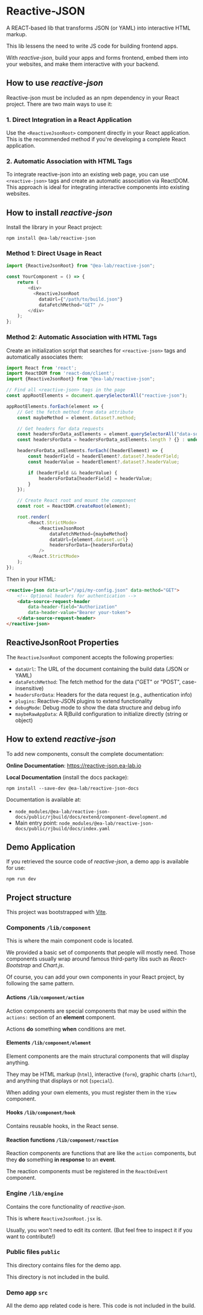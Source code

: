 # Reactive-JSON

A REACT-based lib that transforms JSON (or YAML) into interactive HTML markup.

This lib lessens the need to write JS code for building frontend apps.

With *reactive-json*, build your apps and forms frontend, embed them into your websites,
and make them interactive with your backend.

## How to use *reactive-json*

Reactive-json must be included as an npm dependency in your React project. There are two main ways to use it:

### 1. Direct Integration in a React Application

Use the `<ReactiveJsonRoot>` component directly in your React application. This is the recommended method if you're developing a complete React application.

### 2. Automatic Association with HTML Tags

To integrate reactive-json into an existing web page, you can use `<reactive-json>` tags and create an automatic association via ReactDOM. This approach is ideal for integrating interactive components into existing websites.

## How to install *reactive-json*

Install the library in your React project:

```shell
npm install @ea-lab/reactive-json
```

### Method 1: Direct Usage in React

```js
import {ReactiveJsonRoot} from "@ea-lab/reactive-json";

const YourComponent = () => {
    return (
        <div>
          <ReactiveJsonRoot 
            dataUrl={"/path/to/build.json"}
            dataFetchMethod="GET" />
        </div>
    );
};
```

### Method 2: Automatic Association with HTML Tags

Create an initialization script that searches for `<reactive-json>` tags and automatically associates them:

```js
import React from 'react';
import ReactDOM from 'react-dom/client';
import {ReactiveJsonRoot} from "@ea-lab/reactive-json";

// Find all <reactive-json> tags in the page
const appRootElements = document.querySelectorAll("reactive-json");

appRootElements.forEach(element => {
    // Get the fetch method from data attribute
    const maybeMethod = element.dataset?.method;

    // Get headers for data requests
    const headersForData_asElements = element.querySelectorAll("data-source-request-header");
    const headersForData = headersForData_asElements.length ? {} : undefined;

    headersForData_asElements.forEach((headerElement) => {
        const headerField = headerElement?.dataset?.headerField;
        const headerValue = headerElement?.dataset?.headerValue;

        if (headerField && headerValue) {
            headersForData[headerField] = headerValue;
        }
    });

    // Create React root and mount the component
    const root = ReactDOM.createRoot(element);

    root.render(
        <React.StrictMode>
            <ReactiveJsonRoot
                dataFetchMethod={maybeMethod}
                dataUrl={element.dataset.url}
                headersForData={headersForData}
            />
        </React.StrictMode>
    );
});
```

Then in your HTML:

```html
<reactive-json data-url="/api/my-config.json" data-method="GET">
    <!-- Optional headers for authentication -->
    <data-source-request-header 
        data-header-field="Authorization" 
        data-header-value="Bearer your-token">
    </data-source-request-header>
</reactive-json>
```

## ReactiveJsonRoot Properties

The `ReactiveJsonRoot` component accepts the following properties:

- `dataUrl`: The URL of the document containing the build data (JSON or YAML)
- `dataFetchMethod`: The fetch method for the data ("GET" or "POST", case-insensitive)
- `headersForData`: Headers for the data request (e.g., authentication info)
- `plugins`: Reactive-JSON plugins to extend functionality
- `debugMode`: Debug mode to show the data structure and debug info
- `maybeRawAppData`: A RjBuild configuration to initialize directly (string or object)

## How to extend *reactive-json*

To add new components, consult the complete documentation:

**Online Documentation**: https://reactive-json.ea-lab.io

**Local Documentation** (install the docs package):
```shell
npm install --save-dev @ea-lab/reactive-json-docs
```

Documentation is available at:
- `node_modules/@ea-lab/reactive-json-docs/public/rjbuild/docs/extend/component-development.md`
- Main entry point: `node_modules/@ea-lab/reactive-json-docs/public/rjbuild/docs/index.yaml`

## Demo Application

If you retrieved the source code of *reactive-json*, a demo app is available for use:

```shell
npm run dev
```

## Project structure

This project was bootstrapped with [Vite](https://vite.dev/).

### Components `/lib/component`

This is where the main component code is located.

We provided a basic set of components that people will mostly need.
Those components usually wrap around famous third-party libs such as
*React-Bootstrap* and *Chart.js*.

Of course, you can add your own components in your React project,
by following the same pattern.

#### Actions `/lib/component/action`

Action components are special components that may be
used within the `actions:` section of an **element** component.

Actions **do** something **when** conditions are met.

#### Elements `/lib/component/element`

Element components are the main structural components that will display anything.

They may be HTML markup (`html`), interactive (`form`), graphic charts (`chart`),
and anything that displays or not (`special`).

When adding your own elements, you must register them in the `View` component.

#### Hooks `/lib/component/hook`

Contains reusable hooks, in the React sense.

#### Reaction functions `/lib/component/reaction`

Reaction components are functions that are like the `action` components,
but they **do** something **in response** to an **event**.

The reaction components must be registered in the `ReactOnEvent` component.

### Engine `/lib/engine`

Contains the core functionality of *reactive-json*.

This is where `ReactiveJsonRoot.jsx` is.

Usually, you won't need to edit its content. (But feel free to inspect it if you
want to contribute!)

### Public files `public`

This directory contains files for the demo app.

This directory is not included in the build.

### Demo app `src`

All the demo app related code is here. This code is not included in the build.
